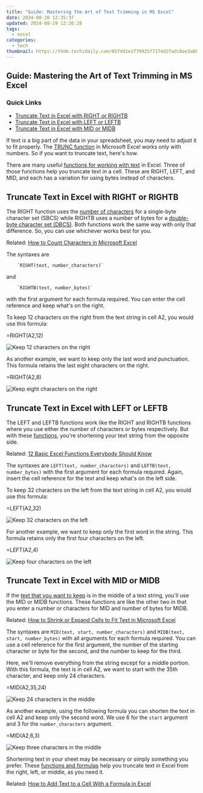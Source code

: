 ```yaml
---
title: "Guide: Mastering the Art of Text Trimming in MS Excel"
date: 2024-08-26 12:35:37
updated: 2024-08-29 12:26:28
tags:
  - excel
categories:
  - tech
thumbnail: https://thmb.techidaily.com/05fdd1e1f79925f7174d27adc0ae3abbe1009fc921370376e92e90f7d158bcf8.jpg
---
```


## Guide: Mastering the Art of Text Trimming in MS Excel

### Quick Links

* [Truncate Text in Excel with RIGHT or RIGHTB](https://change-location.techidaily.com/in-2024-ways-to-trade-pokemon-go-from-far-away-on-xiaomi-civi-3-drfone-by-drfone-virtual-android/)
* [Truncate Text in Excel with LEFT or LEFTB](https://win-dash.techidaily.com/download-and-install-lenovo-ideapad-100-drivers-for-windows-10-step-by-step-guide/)
* [Truncate Text in Excel with MID or MIDB](https://youtube-web.techidaily.com/ehensive-guide-to-crafting-engaging-youtube-outros/)

 If text is a big part of the data in your spreadsheet, you may need to adjust it to fit properly. The [TRUNC function](https://windows11.techidaily.com/balancing-cpu-and-memory-use-after-news-downloads/) in Microsoft Excel works only with numbers. So if you want to truncate text, here's how.

 There are many useful [functions for working with text](https://video-screen-grab.techidaily.com/updated-the-art-of-smooth-video-transitioning-for-2024/) in Excel. Three of those functions help you truncate text in a cell. These are RIGHT, LEFT, and MID, and each has a variation for using bytes instead of characters.

##  Truncate Text in Excel with RIGHT or RIGHTB

 The RIGHT function uses the [number of characters](https://fox-http.techidaily.com/new-dynamic-shade-adjuster-app-for-2024/) for a single-byte character set (SBCS) while RIGHTB uses a number of bytes for a [double-byte character set (DBCS)](https://en.wikipedia.org/wiki/DBCS). Both functions work the same way with only that difference. So, you can use whichever works best for you.

Related: [How to Count Characters in Microsoft Excel](https://fox-http.techidaily.com/new-dynamic-shade-adjuster-app-for-2024/) 

 The syntaxes are 

        `RIGHT(text, number_characters)`
    
 and 

        `RIGHTB(text, number_bytes)`
    
 with the first argument for each formula required. You can enter the cell reference and keep what's on the right.

 To keep 12 characters on the right from the text string in cell A2, you would use this formula:

=RIGHT(A2,12)

![Keep 12 characters on the right](https://static1.howtogeekimages.com/wordpress/wp-content/uploads/2022/04/RIGHT12-ExcelTruncateText.png) 

 As another example, we want to keep only the last word and punctuation. This formula retains the last eight characters on the right.

=RIGHT(A2,8)

![Keep eight characters on the right](https://static1.howtogeekimages.com/wordpress/wp-content/uploads/2022/04/RIGHT8-ExcelTruncateText.png) 

##  Truncate Text in Excel with LEFT or LEFTB

 The LEFT and LEFTB functions work like the RIGHT and RIGHTB functions where you use either the number of characters or bytes respectively. But with these [functions](https://visual-screen-recording.techidaily.com/in-2024-a-step-by-step-recorder-for-discord-enthusiasts/), you're shortening your text string from the opposite side.

Related: [12 Basic Excel Functions Everybody Should Know](https://visual-screen-recording.techidaily.com/in-2024-a-step-by-step-recorder-for-discord-enthusiasts/) 

 The syntaxes are `LEFT(text, number_characters)` and `LEFTB(text, number_bytes)` with the first argument for each formula required. Again, insert the cell reference for the text and keep what's on the left side.

 To keep 32 characters on the left from the text string in cell A2, you would use this formula:

=LEFT(A2,32)

![Keep 32 characters on the left](https://static1.howtogeekimages.com/wordpress/wp-content/uploads/2022/04/LEFT32-ExcelTruncateText.png) 

 For another example, we want to keep only the first word in the string. This formula retains only the first four characters on the left.

=LEFT(A2,4)

![Keep four characters on the left](https://static1.howtogeekimages.com/wordpress/wp-content/uploads/2022/04/LEFT4-ExcelTruncateText.png) 

##  Truncate Text in Excel with MID or MIDB

 If the [text that you want to keep](https://youtube-web.techidaily.com/024-approved-ultimate-routine-personalize-your-youtube-shorts-image-credits/) is in the middle of a text string, you'll use the MID or MIDB functions. These functions are like the other two in that you enter a number or characters for MID and number of bytes for MIDB.

Related: [How to Shrink or Expand Cells to Fit Text in Microsoft Excel](https://youtube-web.techidaily.com/024-approved-ultimate-routine-personalize-your-youtube-shorts-image-credits/) 

 The syntaxes are `MID(text, start, number_characters)` and `MIDB(text, start, number_bytes)` with all arguments for each formula required. You can use a cell reference for the first argument, the number of the starting character or byte for the second, and the number to keep for the third.

 Here, we'll remove everything from the string except for a middle portion. With this formula, the text is in cell A2, we want to start with the 35th character, and keep only 24 characters.

=MID(A2,35,24)

![Keep 24 characters in the middle](https://static1.howtogeekimages.com/wordpress/wp-content/uploads/2022/04/MID35-ExcelTruncateText.png) 

 As another example, using the following formula you can shorten the text in cell A2 and keep only the second word. We use 6 for the `start` argument and 3 for the `number_characters` argument.

=MID(A2,6,3)

![Keep three characters in the middle](https://static1.howtogeekimages.com/wordpress/wp-content/uploads/2022/04/MID6-ExcelTruncateText.png) 

 Shortening text in your sheet may be necessary or simply something you prefer. These [functions and formulas](https://games-able.techidaily.com/is-premium-play-on-demand-worth-it/) help you truncate text in Excel from the right, left, or middle, as you need it.

Related: [How to Add Text to a Cell With a Formula in Excel](https://buynow-reviews.techidaily.com/a-comprehensive-review-top-long-reach-routers-dominating-the-market-in-ebytes/)

<ins class="adsbygoogle"
     style="display:block"
     data-ad-format="autorelaxed"
     data-ad-client="ca-pub-7571918770474297"
     data-ad-slot="1223367746"></ins>



<ins class="adsbygoogle"
     style="display:block"
     data-ad-client="ca-pub-7571918770474297"
     data-ad-slot="8358498916"
     data-ad-format="auto"
     data-full-width-responsive="true"></ins>
